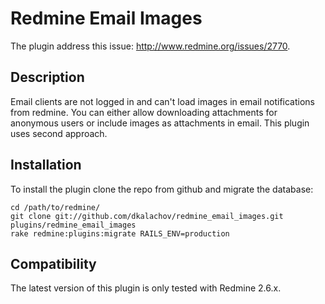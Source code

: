 # Redmine Email Images

The plugin address this issue: http://www.redmine.org/issues/2770. 

## Description

Email clients are not logged in and can't load images in email notifications
from redmine. You can either allow downloading attachments for anonymous
users or include images as attachments in email. This plugin uses second 
approach.

## Installation

To install the plugin clone the repo from github and migrate the database:

```
cd /path/to/redmine/
git clone git://github.com/dkalachov/redmine_email_images.git plugins/redmine_email_images
rake redmine:plugins:migrate RAILS_ENV=production
```

## Compatibility

The latest version of this plugin is only tested with Redmine 2.6.x.

